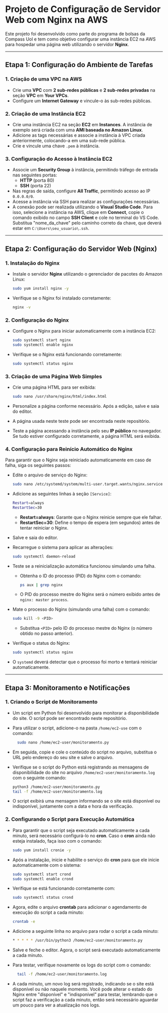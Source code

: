 # Projeto de Configuração de Servidor Web com Nginx na AWS

Este projeto foi desenvolvido como parte do programa de bolsas da Compass Uol e tem como objetivo configurar uma instância EC2 na AWS para hospedar uma página web utilizando o servidor **Nginx**.

---

## Etapa 1: Configuração do Ambiente de Tarefas

### 1. Criação de uma VPC na AWS
- Crie uma **VPC** com **2 sub-redes públicas** e **2 sub-redes privadas** na seção **VPC** em **Your VPCs**.
- Configure um **Internet Gateway** e vincule-o às sub-redes públicas.

### 2. Criação de uma Instância EC2
- Crie uma instância EC2 na seção **EC2** em **Instances**. A instância de exemplo será criada com uma **AMI baseada no Amazon Linux**.
- Adicione as tags necessárias e associe a instância à VPC criada anteriormente, colocando-a em uma sub-rede pública.
- Crie e vincule uma chave `.pem` à instância.

### 3. Configuração do Acesso à Instância EC2
- Associe um **Security Group** à instância, permitindo tráfego de entrada nas seguintes portas:
  - **HTTP** (porta 80)
  - **SSH** (porta 22)
- Nas regras de saída, configure **All Traffic**, permitindo acesso ao IP `0.0.0.0/0`.
- Acesse a instância via SSH para realizar as configurações necessárias.
- A conexão pode ser realizada utilizando o **Visual Studio Code**. Para isso, selecione a instância na AWS, clique em **Connect**, copie o comando exibido no campo **SSH Client** e cole no terminal do VS Code. Substitua "nome_da_chave" pelo caminho correto da chave, que deverá estar em `C:\Users\seu_usuario\.ssh`.

---

## Etapa 2: Configuração do Servidor Web (Nginx)

### 1. Instalação do Nginx
- Instale o servidor **Nginx** utilizando o gerenciador de pacotes do Amazon Linux:

  ```bash
  sudo yum install nginx -y
  ```

- Verifique se o Nginx foi instalado corretamente:

  ```bash
  nginx -v
  ```

### 2. Configuração do Nginx
- Configure o Nginx para iniciar automaticamente com a instância EC2:

  ```bash
  sudo systemctl start nginx
  sudo systemctl enable nginx
  ```

- Verifique se o Nginx está funcionando corretamente:

  ```bash
  sudo systemctl status nginx
  ```

### 3. Criação de uma Página Web Simples
- Crie uma página HTML para ser exibida:

  ```bash
  sudo nano /usr/share/nginx/html/index.html
  ```

- Personalize a página conforme necessário. Após a edição, salve e saia do editor.
- A página usada neste teste pode ser encontrada neste repositório.
- Teste a página acessando a instância pelo seu **IP público** no navegador. Se tudo estiver configurado corretamente, a página HTML será exibida.

### 4. Configuração para Reinício Automático do Nginx
Para garantir que o Nginx seja reiniciado automaticamente em caso de falha, siga os seguintes passos:

- Edite o arquivo de serviço do Nginx:

   ```bash
   sudo nano /etc/systemd/system/multi-user.target.wants/nginx.service
   ```

- Adicione as seguintes linhas à seção `[Service]`:

   ```bash
   Restart=always
   RestartSec=30
   ```

   - **Restart=always**: Garante que o Nginx reinicie sempre que ele falhar.
   - **RestartSec=30**: Define o tempo de espera (em segundos) antes de tentar reiniciar o Nginx.

- Salve e saia do editor.

- Recarregue o sistema para aplicar as alterações:

   ```bash
   sudo systemctl daemon-reload
   ```

- Teste se a reinicialização automática funcionou simulando uma falha.

   - Obtenha o ID do processo (PID) do Nginx com o comando:

     ```bash
     ps aux | grep nginx
     ```

   - O PID do processo mestre do Nginx será o número exibido antes de `nginx: master process`.

- Mate o processo do Nginx (simulando uma falha) com o comando:

   ```bash
   sudo kill -9 <PID>
   ```

    - Substitua `<PID>` pelo ID do processo mestre do Nginx (o número obtido no passo anterior).

- Verifique o status do Nginx:

   ```bash
   sudo systemctl status nginx
   ```

- O `systemd` deverá detectar que o processo foi morto e tentará reiniciar automaticamente.

---

## Etapa 3: Monitoramento e Notificações

### 1. Criando o Script de Monitoramento
- Um script em Python foi desenvolvido para monitorar a disponibilidade do site. O script pode ser encontrado neste repositório.
- Para utilizar o script, adicione-o na pasta `/home/ec2-use` com o comando:

  ```bash
    sudo nano /home/ec2-user/monitoramento.py
  ```

- Em seguida, copie e cole o conteúdo do script no arquivo, substitua o URL pelo endereço do seu site e salve o arquivo.
- Verifique se o script do Python está registrando as mensagens de disponibilidade do site no arquivo `/home/ec2-user/monitoramento.log` com o seguinte comando:

  ```bash
  python3 /home/ec2-user/monitoramento.py
  tail -f /home/ec2-user/monitoramento.log
  ```

- O script exibirá uma mensagem informando se o site está disponível ou indisponível, juntamente com a data e hora da verificação.

### 2. Configurando o Script para Execução Automática
- Para garantir que o script seja executado automaticamente a cada minuto, será necessário configurá-lo no **cron**. Caso o **cron** ainda não esteja instalado, faça isso com o comando:

  ```bash
  sudo yum install cronie -y
  ```

- Após a instalação, inicie e habilite o serviço do **cron** para que ele inicie automaticamente com o sistema:

  ```bash
  sudo systemctl start crond
  sudo systemctl enable crond
  ```

- Verifique se está funcionando corretamente com:

  ```bash
  sudo systemctl status crond
  ```

- Agora, edite o arquivo **crontab** para adicionar o agendamento de execução do script a cada minuto:

  ```bash
  crontab -e
  ```

- Adicione a seguinte linha no arquivo para rodar o script a cada minuto:

  ```bash
  * * * * * /usr/bin/python3 /home/ec2-user/monitoramento.py
  ```

- Salve e feche o editor. Agora, o script será executado automaticamente a cada minuto.

- Para testar, verifique novamente os logs do script com o comando: 

  ```bash    
    tail -f /home/ec2-user/monitoramento.log
    ```

- A cada minuto, um novo log será registrado, indicando se o site está disponível ou não naquele momento. Você pode alterar o estado do Nginx entre "disponível" e "indisponível" para testar, lembrando que o script faz a verificação a cada minuto, então será necessário aguardar um pouco para ver a atualização nos logs.
